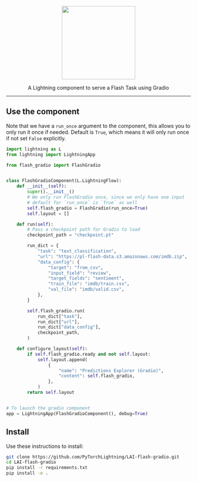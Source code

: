 <div align="center">
<img src="https://pl-bolts-doc-images.s3.us-east-2.amazonaws.com/lai.png" width="200px">

A Lightning component to serve a Flash Task using Gradio

______________________________________________________________________

</div>

## Use the component

Note that we have a `run_once` argument to the component, this allows you to only run it once if needed. Default is `True`, which means it will only run once if not set `False` explicitly.

```python
import lightning as L
from lightning import LightningApp

from flash_gradio import FlashGradio


class FlashGradioComponent(L.LightningFlow):
    def __init__(self):
        super().__init__()
        # We only run FlashGradio once, since we only have one input
        # default for `run_once` is `True` as well
        self.flash_gradio = FlashGradio(run_once=True)
        self.layout = []

    def run(self):
        # Pass a checkpoint path for Gradio to load
        checkpoint_path = "checkpoint.pt"

        run_dict = {
            "task": "text_classification",
            "url": "https://pl-flash-data.s3.amazonaws.com/imdb.zip",
            "data_config": {
                "target": "from_csv",
                "input_field": "review",
                "target_fields": "sentiment",
                "train_file": "imdb/train.csv",
                "val_file": "imdb/valid.csv",
            },
        }

        self.flash_gradio.run(
            run_dict["task"],
            run_dict["url"],
            run_dict["data_config"],
            checkpoint_path,
        )

    def configure_layout(self):
        if self.flash_gradio.ready and not self.layout:
            self.layout.append(
                {
                    "name": "Predictions Explorer (Gradio)",
                    "content": self.flash_gradio,
                },
            )
        return self.layout


# To launch the gradio component
app = LightningApp(FlashGradioComponent(), debug=True)
```

## Install

Use these instructions to install:

```bash
git clone https://github.com/PyTorchLightning/LAI-flash-gradio.git
cd LAI-flash-gradio
pip install -r requirements.txt
pip install -e .
```
